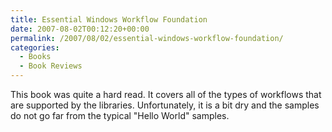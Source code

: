 ```yaml
---
title: Essential Windows Workflow Foundation
date: 2007-08-02T00:12:20+00:00
permalink: /2007/08/02/essential-windows-workflow-foundation/
categories:
  - Books
  - Book Reviews
---
```

This book was quite a hard read.  It covers all of the types of workflows that are supported by the libraries. Unfortunately, it is a bit dry and the samples do not go far from the typical "Hello World" samples.
